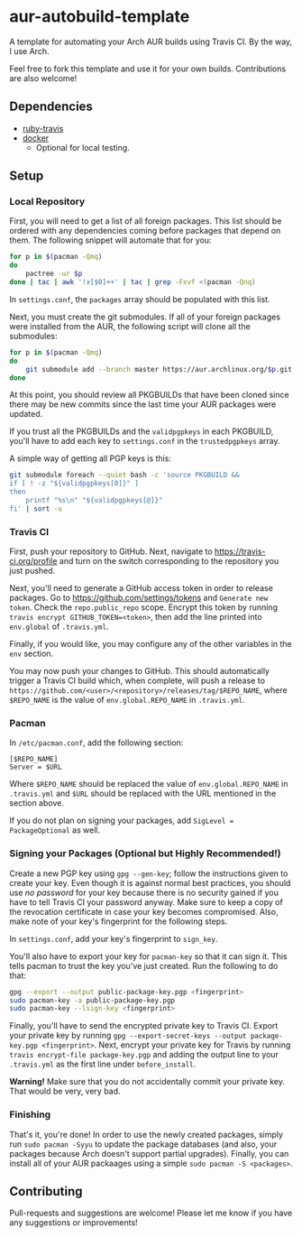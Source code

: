 # aur-autobuild-template

A template for automating your Arch AUR builds using Travis CI. By the way, I use Arch.

Feel free to fork this template and use it for your own builds. Contributions are also welcome!

## Dependencies

* [ruby-travis](https://aur.archlinux.org/packages/ruby-travis/)
* [docker](https://www.archlinux.org/packages/community/x86_64/docker/)
    * Optional for local testing.

## Setup

### Local Repository

First, you will need to get a list of all foreign packages. This list should be ordered with any
dependencies coming before packages that depend on them. The following snippet will automate that
for you:

```bash
for p in $(pacman -Qmq)
do
    pactree -ur $p
done | tac | awk '!x[$0]++' | tac | grep -Fxvf <(pacman -Qnq)
```

In `settings.conf`, the `packages` array should be populated with this list.

Next, you must create the git submodules. If all of your foreign packages were installed from the
AUR, the following script will clone all the submodules:

```bash
for p in $(pacman -Qmq)
do
    git submodule add --branch master https://aur.archlinux.org/$p.git
done
```

At this point, you should review all PKGBUILDs that have been cloned since there may be new commits
since the last time your AUR packages were updated.

If you trust all the PKGBUILDs and the `validpgpkeys` in each PKGBUILD, you'll have to add each key
to `settings.conf` in the `trustedpgpkeys` array.

A simple way of getting all PGP keys is this:

```bash
git submodule foreach --quiet bash -c 'source PKGBUILD &&
if [ ! -z "${validpgpkeys[0]}" ]
then
    printf "%s\n" "${validpgpkeys[@]}"
fi' | sort -u
```

### Travis CI

First, push your repository to GitHub. Next, navigate to https://travis-ci.org/profile and turn on
the switch corresponding to the repository you just pushed.

Next, you'll need to generate a GitHub access token in order to release packages. Go to
https://github.com/settings/tokens and `Generate new token`. Check the `repo.public_repo` scope.
Encrypt this token by running `travis encrypt GITHUB_TOKEN=<token>`, then add the line printed into
`env.global` of `.travis.yml`.

Finally, if you would like, you may configure any of the other variables in the `env` section.

You may now push your changes to GitHub. This should automatically trigger a Travis CI build which,
when complete, will push a release to
`https://github.com/<user>/<repository>/releases/tag/$REPO_NAME`, where `$REPO_NAME` is the value of
`env.global.REPO_NAME` in `.travis.yml`.

### Pacman

In `/etc/pacman.conf`, add the following section:

```
[$REPO_NAME]
Server = $URL
```

Where `$REPO_NAME` should be replaced the value of `env.global.REPO_NAME` in `.travis.yml` and
`$URL` should be replaced with the URL mentioned in the section above.

If you do not plan on signing your packages, add `SigLevel = PackageOptional` as well.

### Signing your Packages (Optional but Highly Recommended!)

Create a new PGP key using `gpg --gen-key`; follow the instructions given to create your key. Even
though it is against normal best practices, you should use *no password* for your key because there
is no security gained if you have to tell Travis CI your password anyway. Make sure to keep a copy
of the revocation certificate in case your key becomes compromised. Also, make note of your key's
fingerprint for the following steps.

In `settings.conf`, add your key's fingerprint to `sign_key`.

You'll also have to export your key for `pacman-key` so that it can sign it. This tells pacman to
trust the key you've just created. Run the following to do that:

```bash
gpg --export --output public-package-key.pgp <fingerprint>
sudo pacman-key -a public-package-key.pgp
sudo pacman-key --lsign-key <fingerprint>
```

Finally, you'll have to send the encrypted private key to Travis CI. Export your private key by
running `gpg --export-secret-keys --output package-key.pgp <fingerprint>`.
Next, encrypt your private key for Travis by running
`travis encrypt-file package-key.pgp` and adding the output line to your
`.travis.yml` as the first line under `before_install`.

**Warning!** Make sure that you do not accidentally commit your private key. That would be very,
very bad.

### Finishing

That's it, you're done! In order to use the newly created packages, simply run `sudo pacman -Syyu`
to update the package databases (and also, your packages because Arch doesn't support partial
upgrades). Finally, you can install all of your AUR packaages using a simple
`sudo pacman -S <packages>`.

## Contributing

Pull-requests and suggestions are welcome! Please let me know if you have any suggestions or
improvements!
